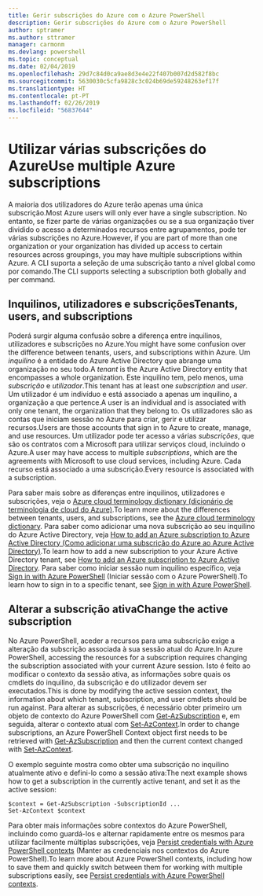 ```yaml
---
title: Gerir subscrições do Azure com o Azure PowerShell
description: Gerir subscrições do Azure com o Azure PowerShell
author: sptramer
ms.author: sttramer
manager: carmonm
ms.devlang: powershell
ms.topic: conceptual
ms.date: 02/04/2019
ms.openlocfilehash: 29d7c84d0ca9ae8d3e4e22f407b007d2d582f8bc
ms.sourcegitcommit: 5630030c5cfa9828c3c024b69de59248263ef17f
ms.translationtype: HT
ms.contentlocale: pt-PT
ms.lasthandoff: 02/26/2019
ms.locfileid: "56837644"
---
```

# <a name="use-multiple-azure-subscriptions"></a><span data-ttu-id="b22b0-103">Utilizar várias subscrições do Azure</span><span class="sxs-lookup"><span data-stu-id="b22b0-103">Use multiple Azure subscriptions</span></span>

<span data-ttu-id="b22b0-104">A maioria dos utilizadores do Azure terão apenas uma única subscrição.</span><span class="sxs-lookup"><span data-stu-id="b22b0-104">Most Azure users will only ever have a single subscription.</span></span> <span data-ttu-id="b22b0-105">No entanto, se fizer parte de várias organizações ou se a sua organização tiver dividido o acesso a determinados recursos entre agrupamentos, pode ter várias subscrições no Azure.</span><span class="sxs-lookup"><span data-stu-id="b22b0-105">However, if you are part of more than one organization or your organization has divided up access to certain resources across groupings, you may have multiple subscriptions within Azure.</span></span> <span data-ttu-id="b22b0-106">A CLI suporta a seleção de uma subscrição tanto a nível global como por comando.</span><span class="sxs-lookup"><span data-stu-id="b22b0-106">The CLI supports selecting a subscription both globally and per command.</span></span>

## <a name="tenants-users-and-subscriptions"></a><span data-ttu-id="b22b0-107">Inquilinos, utilizadores e subscrições</span><span class="sxs-lookup"><span data-stu-id="b22b0-107">Tenants, users, and subscriptions</span></span>

<span data-ttu-id="b22b0-108">Poderá surgir alguma confusão sobre a diferença entre inquilinos, utilizadores e subscrições no Azure.</span><span class="sxs-lookup"><span data-stu-id="b22b0-108">You might have some confusion over the difference between tenants, users, and subscriptions within Azure.</span></span> <span data-ttu-id="b22b0-109">Um _inquilino_ é a entidade do Azure Active Directory que abrange uma organização no seu todo.</span><span class="sxs-lookup"><span data-stu-id="b22b0-109">A _tenant_ is the Azure Active Directory entity that encompasses a whole organization.</span></span> <span data-ttu-id="b22b0-110">Este inquilino tem, pelo menos, uma _subscrição_ e _utilizador_.</span><span class="sxs-lookup"><span data-stu-id="b22b0-110">This tenant has at least one _subscription_ and _user_.</span></span> <span data-ttu-id="b22b0-111">Um utilizador é um indivíduo e está associado a apenas um inquilino, a organização a que pertence.</span><span class="sxs-lookup"><span data-stu-id="b22b0-111">A user is an individual and is associated with only one tenant, the organization that they belong to.</span></span> <span data-ttu-id="b22b0-112">Os utilizadores são as contas que iniciam sessão no Azure para criar, gerir e utilizar recursos.</span><span class="sxs-lookup"><span data-stu-id="b22b0-112">Users are those accounts that sign in to Azure to create, manage, and use resources.</span></span>
<span data-ttu-id="b22b0-113">Um utilizador pode ter acesso a várias _subscrições_, que são os contratos com a Microsoft para utilizar serviços cloud, incluindo o Azure.</span><span class="sxs-lookup"><span data-stu-id="b22b0-113">A user may have access to multiple _subscriptions_, which are the agreements with Microsoft to use cloud services, including Azure.</span></span> <span data-ttu-id="b22b0-114">Cada recurso está associado a uma subscrição.</span><span class="sxs-lookup"><span data-stu-id="b22b0-114">Every resource is associated with a subscription.</span></span>

<span data-ttu-id="b22b0-115">Para saber mais sobre as diferenças entre inquilinos, utilizadores e subscrições, veja o [Azure cloud terminology dictionary (dicionário de terminologia de cloud do Azure)](/azure/azure-glossary-cloud-terminology).</span><span class="sxs-lookup"><span data-stu-id="b22b0-115">To learn more about the differences between tenants, users, and subscriptions, see the [Azure cloud terminology dictionary](/azure/azure-glossary-cloud-terminology).</span></span>  <span data-ttu-id="b22b0-116">Para saber como adicionar uma nova subscrição ao seu inquilino do Azure Active Directory, veja [How to add an Azure subscription to Azure Active Directory (Como adicionar uma subscrição do Azure ao Azure Active Directory)](/azure/active-directory/active-directory-how-subscriptions-associated-directory).</span><span class="sxs-lookup"><span data-stu-id="b22b0-116">To learn how to add a new subscription to your Azure Active Directory tenant, see [How to add an Azure subscription to Azure Active Directory](/azure/active-directory/active-directory-how-subscriptions-associated-directory).</span></span>
<span data-ttu-id="b22b0-117">Para saber como iniciar sessão num inquilino específico, veja [Sign in with Azure PowerShell](/powershell/azure/authenticate-azureps) (Iniciar sessão com o Azure PowerShell).</span><span class="sxs-lookup"><span data-stu-id="b22b0-117">To learn how to sign in to a specific tenant, see [Sign in with Azure PowerShell](/powershell/azure/authenticate-azureps).</span></span>

## <a name="change-the-active-subscription"></a><span data-ttu-id="b22b0-118">Alterar a subscrição ativa</span><span class="sxs-lookup"><span data-stu-id="b22b0-118">Change the active subscription</span></span>

<span data-ttu-id="b22b0-119">No Azure PowerShell, aceder a recursos para uma subscrição exige a alteração da subscrição associada à sua sessão atual do Azure.</span><span class="sxs-lookup"><span data-stu-id="b22b0-119">In Azure PowerShell, accessing the resources for a subscription requires changing the subscription associated with your current Azure session.</span></span>
<span data-ttu-id="b22b0-120">Isto é feito ao modificar o contexto da sessão ativa, as informações sobre quais os cmdlets do inquilino, da subscrição e do utilizador devem ser executados.</span><span class="sxs-lookup"><span data-stu-id="b22b0-120">This is done by modifying the active session context, the information about which tenant, subscription, and user cmdlets should be run against.</span></span>
<span data-ttu-id="b22b0-121">Para alterar as subscrições, é necessário obter primeiro um objeto de contexto do Azure PowerShell com [Get-AzSubscription](/powershell/module/az.accounts/get-azsubscription) e, em seguida, alterar o contexto atual com [Set-AzContext](/powershell/module/az.accounts/set-azcontext).</span><span class="sxs-lookup"><span data-stu-id="b22b0-121">In order to change subscriptions, an Azure PowerShell Context object first needs to be retrieved with [Get-AzSubscription](/powershell/module/az.accounts/get-azsubscription) and then the current context changed with [Set-AzContext](/powershell/module/az.accounts/set-azcontext).</span></span>

<span data-ttu-id="b22b0-122">O exemplo seguinte mostra como obter uma subscrição no inquilino atualmente ativo e defini-lo como a sessão ativa:</span><span class="sxs-lookup"><span data-stu-id="b22b0-122">The next example shows how to get a subscription in the currently active tenant, and set it as the active session:</span></span>

```powershell-interactive
$context = Get-AzSubscription -SubscriptionId ...
Set-AzContext $context
```

<span data-ttu-id="b22b0-123">Para obter mais informações sobre contextos do Azure PowerShell, incluindo como guardá-los e alternar rapidamente entre os mesmos para utilizar facilmente múltiplas subscrições, veja [Persist credentials with Azure PowerShell contexts](context-persistence.md) (Manter as credenciais nos contextos do Azure PowerShell).</span><span class="sxs-lookup"><span data-stu-id="b22b0-123">To learn more about Azure PowerShell contexts, including how to save them and quickly switch between them for working with multiple subscriptions easily, see [Persist credentials with Azure PowerShell contexts](context-persistence.md).</span></span>
